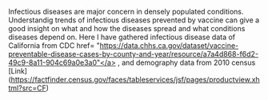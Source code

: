 Infectious diseases are major concern in densely populated conditions. 
Understandig trends of infectious diseases prevented by vaccine can give a good insight on what and how the diseases spread and what conditions diseases depend on. 
Here I have gathered infectious disease data of California from CDC <l><a> href= "https://data.chhs.ca.gov/dataset/vaccine-preventable-disease-cases-by-county-and-year/resource/a7a4d868-f6d2-49c9-8a11-904c69a0e3a0"</a> </l>,
and demography data from 2010 census [Link] (https://factfinder.census.gov/faces/tableservices/jsf/pages/productview.xhtml?src=CF)
